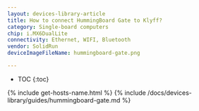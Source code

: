 ```yaml
---
layout: devices-library-article
title: How to connect HummingBoard Gate to Klyff?
category: Single-board computers
chip: i.MX6DualLite
connectivity: Ethernet, WIFI, Bluetooth
vendor: SolidRun
deviceImageFileName: hummingboard-gate.png

---
```



* TOC
{:toc}

{% include get-hosts-name.html %}
{% include /docs/devices-library/guides/hummingboard-gate.md %}